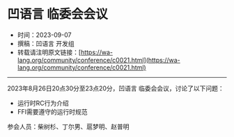# 凹语言 临委会会议

- 时间：2023-09-07
- 撰稿：凹语言 开发组
- 转载请注明原文链接：[https://wa-lang.org/community/conference/c0021.html](https://wa-lang.org/community/conference/c0021.html)

---

2023年8月26日20点30分至23点20分，凹语言 临委会会议，讨论了以下问题：
- 运行时RC行为介绍
- FFI需要遵守的运行时规范

参会人员：柴树杉、丁尔男、扈梦明、赵普明

